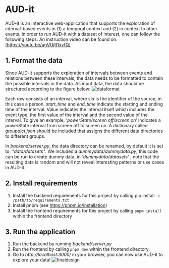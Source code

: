 # AUD-it
AUD-it is an interactive web-application that supports the exploration of interval-based events in (1) a temporal context and (2) in context to other events. In order to run AUD-it with a dataset of interest, one can follow the following steps.
An instruction video can be found on: [https://youtu.be/agVUjR1xvfQ]

## 1. Format the data
Since AUD-it supports the exploration of intervals between events and relations between these intervals, the data needs to be formatted to contain the possible intervals in the data. As input data, the data should be structured according to the figure below:
![dataformat](https://user-images.githubusercontent.com/25794934/197168477-54e5f57d-4ac8-4ff6-ac11-9ed41fe62964.png)

Each row consists of an interval, where _sid_ is the identifier of the source, in this case a person. _start_time_ and _end_time_ indicate the starting and ending time of the interval. Value indicates the interval itself which includes the event type, the first value of the interval and the second value of the interval. To give an example, ‘_powerState/screen off/screen on_’ indicates a powerState interval from screen off to screen on. A dictionary called _groupdict.json_ should be included that assigns the different data directories to different groups.

In _backend/server.py_, the data directory can be renamed, by default it is set to: _"data/datasets"_. We included a _dummydata/dummydata.py_, this code can be run to create dummy data, in _'dummydata/datasets'_ , note that the resulting data is random and will not reveal interesting patterns or use cases in AUD-it. 

## 2. Install requirements 
1. Install the backend requirements for this project by calling pip install ```-r /path/to/requirements.txt```
2. Install pnpm (see https://pnpm.io/installation)
3. Install the frontend requirements for this project by calling ```pnpm install``` within the frontend directory

## 3. Run the application
1. Run the backend by running _backend/server.py_
2. Run the frontend by calling ``` pnpm dev ``` within the frontend directory
3. Go to _http://localhost:3000/_ in your browser, you can now use AUD-it to explore your data!
![finaldesign](https://user-images.githubusercontent.com/25794934/197172162-44cc3ad7-9b9f-4cc9-b4c1-1de292170b06.png)
